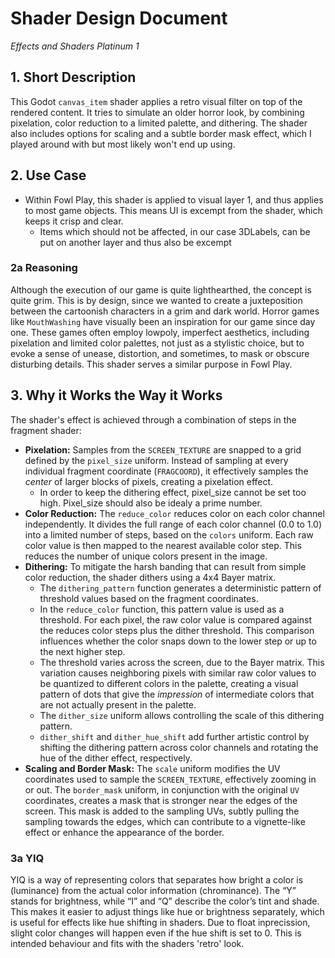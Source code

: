 # Shader Design Document
_Effects and Shaders Platinum 1_

## 1. Short Description

This Godot `canvas_item` shader applies a retro visual filter on top of the rendered content. 
It tries to simulate an older horror look, by combining pixelation, color reduction to a limited palette, and dithering. 
The shader also includes options for scaling and a subtle border mask effect, which I played around with but most likely won't end up using.

## 2. Use Case

- Within Fowl Play, this shader is applied to visual layer 1, and thus applies to most game objects. This means UI is excempt from the shader, which keeps it crisp and clear.
	- Items which should not be affected, in our case 3DLabels, can be put on another layer and thus also be excempt

### 2a Reasoning

Although the execution of our game is quite lighthearthed, the concept is quite grim. This is by design, since we wanted to create a juxteposition between the cartoonish characters in a grim and dark world.
Horror games like `MouthWashing` have visually been an inspiration for our game since day one. These games often employ lowpoly, imperfect aesthetics, including pixelation and limited color palettes, not just as a stylistic choice, but to evoke a sense of unease, distortion, and sometimes, to mask or obscure disturbing details. This shader serves a similar purpose in Fowl Play.

## 3. Why it Works the Way it Works

The shader's effect is achieved through a combination of steps in the fragment shader:

*   **Pixelation:** Samples from the `SCREEN_TEXTURE` are snapped to a grid defined by the `pixel_size` uniform. Instead of sampling at every individual fragment coordinate (`FRAGCOORD`), it effectively samples the *center* of larger blocks of pixels, creating a pixelation effect.
	* In order to keep the dithering effect, pixel_size cannot be set too high. Pixel_size should also be idealy a prime number.   	
*   **Color Reduction:** The `reduce_color` reduces color on each color channel independently. It divides the full range of each color channel (0.0 to 1.0) into a limited number of steps, based on the `colors` uniform. Each raw color value is then mapped to the nearest available color step. This reduces the number of unique colors present in the image.  
*   **Dithering:** To mitigate the harsh banding that can result from simple color reduction, the shader dithers using a 4x4 Bayer matrix.
    *   The `dithering_pattern` function generates a deterministic pattern of threshold values based on the fragment coordinates.
    *   In the `reduce_color` function, this pattern value is used as a threshold. For each pixel, the raw color value is compared against the reduces color steps plus the dither threshold. This comparison influences whether the color snaps down to the lower step or up to the next higher step.
    *   The threshold varies across the screen, due to the Bayer matrix. This variation causes neighboring pixels with similar raw color values to be quantized to different colors in the palette, creating a visual pattern of dots that give the *impression* of intermediate colors that are not actually present in the palette.
    *   The `dither_size` uniform allows controlling the scale of this dithering pattern.
    *   `dither_shift` and `dither_hue_shift` add further artistic control by shifting the dithering pattern across color channels and rotating the hue of the dither effect, respectively.
*   **Scaling and Border Mask:** The `scale` uniform modifies the UV coordinates used to sample the `SCREEN_TEXTURE`, effectively zooming in or out. The `border_mask` uniform, in conjunction with the original `UV` coordinates, creates a mask that is stronger near the edges of the screen. This mask is added to the sampling UVs, subtly pulling the sampling towards the edges, which can contribute to a vignette-like effect or enhance the appearance of the border.

### 3a YIQ
YIQ is a way of representing colors that separates how bright a color is (luminance) from the actual color information (chrominance). The “Y” stands for brightness, while “I” and “Q” describe the color’s tint and shade. This makes it easier to adjust things like hue or brightness separately, which is useful for effects like hue shifting in shaders. Due to float inprecission, slight color changes will happen even if the hue shift is set to 0. This is intended behaviour and fits with the shaders 'retro' look.
